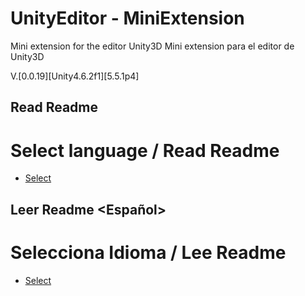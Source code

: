 # UnityEditor - MiniExtension
Mini extension for the editor Unity3D
Mini extension para el editor de Unity3D

V.[0.0.19][Unity4.6.2f1][5.5.1p4]

## Read Readme <English>

# Select language / Read Readme

* [Select](https://github.com/lPinchol/UnityEditor-MiniExtension/blob/master/Resources/Docu/README-language.md)

## Leer Readme <Español>

# Selecciona Idioma / Lee Readme

* [Select](https://github.com/lPinchol/UnityEditor-MiniExtension/blob/master/Resources/Docu/README-language.md)
